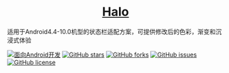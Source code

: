 <h1 align="center"><a href="https://github.com/halo-dev" target="_blank">Halo</a></h1>

适用于Android4.4-10.0机型的状态栏适配方案，可提供修改后的色彩，渐变和沉浸式体验

[![面向Android开发](https://img.shields.io/badge/%E9%9D%A2%E5%90%91-Android%E5%BC%80%E5%8F%91-%232CC159.svg)]()
[![GitHub stars](https://img.shields.io/github/stars/Ye-Miao/StatusBarUtil.svg)]()
[![GitHub forks](https://img.shields.io/github/forks/Ye-Miao/StatusBarUtil.svg)]()
[![GitHub issues](https://img.shields.io/github/issues/Ye-Miao/StatusBarUtil.svg)]()
[![GitHub license](https://img.shields.io/github/license/Ye-Miao/StatusBarUtil.svg)]()
